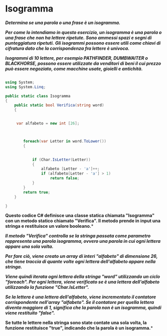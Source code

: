 # Isogramma

***Determina se una parola o una frase è un isogramma.***

***Per come lo intendiamo in questo esercizio, un isogramma è una parola o una frase che non ha lettere ripetute.***
***Sono ammessi spazi e segni di punteggiatura ripetuti.***
***Gli isogrammi possono essere utili come chiavi di cifratura dato che la corrispondenza fra lettere è univoca.***

***Isogrammi di 10 lettere, per esempio PATHFINDER, DUMBWAITER o BLACKHORSE, possono essere utilizzate da venditori di beni il cui prezzo può essere negoziato, come macchine usate, gioielli e antichità.***

```c#

using System;
using System.Linq;

public static class Isogramma
{
    public static bool Verifica(string word)
    {


     var alfabeto = new int [26];



        foreach(var Letter in word.ToLower())
        {

            
            if (Char.IsLetter(Letter))
            {
                alfabeto [Letter - 'a']++;
                if (alfabeto[Letter - 'a'] > 1)
                    return false;
            }
        }
        return true;
    }

}

```

**Questo codice C# definisce una classe statica chiamata "Isogramma" con un metodo statico chiamato "Verifica". Il metodo prende in input una stringa e restituisce un valore booleano.***

***Il metodo "Verifica" controlla se la stringa passata come parametro rappresenta una parola isogramma, ovvero una parola in cui ogni lettera appare una sola volta.***

***Per fare ciò, viene creato un array di interi "alfabeto" di dimensione 26, che tiene traccia di quante volte ogni lettera dell'alfabeto appare nella stringa.***

***Viene quindi iterata ogni lettera della stringa "word" utilizzando un ciclo "foreach". Per ogni lettera, viene verificato se è una lettera dell'alfabeto utilizzando la funzione "Char.IsLetter".***

***Se la lettera è una lettera dell'alfabeto, viene incrementato il contatore corrispondente nell'array "alfabeto". Se il contatore per quella lettera diventa maggiore di 1, significa che la parola non è un isogramma, quindi viene restituito "false".***

**Se tutte le lettere nella stringa sono state contate una sola volta, la funzione restituisce "true", indicando che la parola è un isogramma.***

